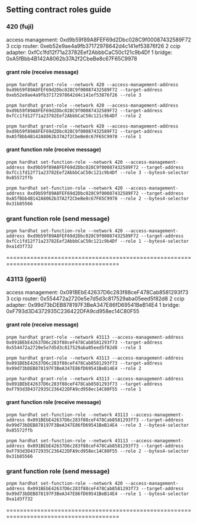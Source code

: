 ## Setting contract roles guide

### 420 (fuji)

access management: 0xd9b59f89A8FEF69d2Dbc028C9f00087432589F72
3 ccip router: 0xeb52e9ae4a9fb37172978642d4c141ef53876f26
2 ccip adapter: 0xfCc1fd12f71a23782Eef2AbbbCaC50c121c9b4Df
1 bridge: 0xA5fBbb4B142A8062b37A2f2CbeBe8c67F65C9978

#### grant role (receive message)

```shell
pnpm hardhat grant-role --network 420 --access-management-address 0xd9b59f89A8FEF69d2Dbc028C9f00087432589F72 --target-address 0xeb52e9ae4a9fb37172978642d4c141ef53876f26 --role 3

pnpm hardhat grant-role --network 420 --access-management-address 0xd9b59f89A8FEF69d2Dbc028C9f00087432589F72 --target-address 0xfCc1fd12f71a23782Eef2AbbbCaC50c121c9b4Df --role 2

pnpm hardhat grant-role --network 420 --access-management-address 0xd9b59f89A8FEF69d2Dbc028C9f00087432589F72 --target-address 0xA5fBbb4B142A8062b37A2f2CbeBe8c67F65C9978 --role 1

```

#### grant function role (receive message)

```shell
pnpm hardhat set-function-role --network 420 --access-management-address 0xd9b59f89A8FEF69d2Dbc028C9f00087432589F72 --target-address 0xfCc1fd12f71a23782Eef2AbbbCaC50c121c9b4Df --role 3 --bytes4-selector 0x85572ffb

pnpm hardhat set-function-role --network 420 --access-management-address 0xd9b59f89A8FEF69d2Dbc028C9f00087432589F72 --target-address 0xA5fBbb4B142A8062b37A2f2CbeBe8c67F65C9978 --role 2 --bytes4-selector 0x31b85566
```

### grant function role (send message)

```shell
pnpm hardhat set-function-role --network 420 --access-management-address 0xd9b59f89A8FEF69d2Dbc028C9f00087432589F72 --target-address 0xfCc1fd12f71a23782Eef2AbbbCaC50c121c9b4Df --role 1 --bytes4-selector 0xa1d3f732
```

=======================================================================================

### 43113 (goerli)

access management: 0x091BEbE42637D6c283f88ceF478Cab8581293f73
3 ccip router: 0x554472a2720e5e7d5d3c817529aba05eed5f82d8
2 ccip adapter: 0x99d73bDEB878197F3BeA347E86fD69541BeB14E4
1 bridge: 0xF793d3D4372935C236422DFA9cd958ec14C80F55

#### grant role (receive message)

```shell
pnpm hardhat grant-role --network 43113 --access-management-address 0x091BEbE42637D6c283f88ceF478Cab8581293f73 --target-address 0x554472a2720e5e7d5d3c817529aba05eed5f82d8 --role 3

pnpm hardhat grant-role --network 43113 --access-management-address 0x091BEbE42637D6c283f88ceF478Cab8581293f73 --target-address 0x99d73bDEB878197F3BeA347E86fD69541BeB14E4 --role 2

pnpm hardhat grant-role --network 43113 --access-management-address 0x091BEbE42637D6c283f88ceF478Cab8581293f73 --target-address 0xF793d3D4372935C236422DFA9cd958ec14C80F55 --role 1
```

#### grant function role (receive message)

```shell
pnpm hardhat set-function-role --network 43113 --access-management-address 0x091BEbE42637D6c283f88ceF478Cab8581293f73 --target-address 0x99d73bDEB878197F3BeA347E86fD69541BeB14E4 --role 3 --bytes4-selector 0x85572ffb

pnpm hardhat set-function-role --network 43113 --access-management-address 0x091BEbE42637D6c283f88ceF478Cab8581293f73 --target-address 0xF793d3D4372935C236422DFA9cd958ec14C80F55 --role 2 --bytes4-selector 0x31b85566
```

### grant function role (send message)

```shell
pnpm hardhat set-function-role --network 420 --access-management-address 0x091BEbE42637D6c283f88ceF478Cab8581293f73 --target-address 0x99d73bDEB878197F3BeA347E86fD69541BeB14E4 --role 1 --bytes4-selector 0xa1d3f732
```

=======================================================================================
